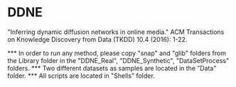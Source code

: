 # DDNE
"Inferring dynamic diffusion networks in online media." ACM Transactions on Knowledge Discovery from Data (TKDD) 10.4 (2016): 1-22.

*** In order to run any method, please copy "snap" and "glib" folders from the Library folder in the "DDNE_Real", "DDNE_Synthetic", "DataSetProcess" folders.
*** Two different datasets as samples are located in the ”Data" folder.
*** All scripts are located in "Shells" folder.
